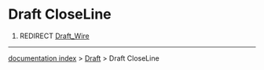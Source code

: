# Draft CloseLine
1.  REDIRECT [Draft\_Wire](Draft_Wire.md)

---
[documentation index](../README.md) > [Draft](Draft_Workbench.md) > Draft CloseLine
